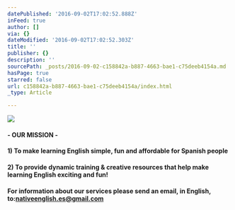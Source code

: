 ```yaml
---
datePublished: '2016-09-02T17:02:52.888Z'
inFeed: true
author: []
via: {}
dateModified: '2016-09-02T17:02:52.303Z'
title: ''
publisher: {}
description: ''
sourcePath: _posts/2016-09-02-c158842a-b887-4663-bae1-c75deeb4154a.md
hasPage: true
starred: false
url: c158842a-b887-4663-bae1-c75deeb4154a/index.html
_type: Article

---
```

![](https://the-grid-user-content.s3-us-west-2.amazonaws.com/b7129c66-2829-42b6-bdfc-4d907c260101.jpg)

#### - OUR MISSION -

#### 1) To make learning English simple, fun and affordable for Spanish people

#### 2) To provide dynamic training & creative resources that help make learning English exciting and fun!

#### For information about our services please send an email, in English, to:nativeenglish.es@gmail.com